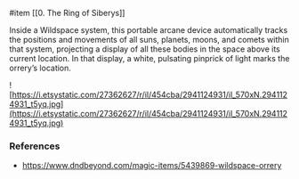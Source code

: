  #item [[0. The Ring of Siberys]]

Inside a Wildspace system, this portable arcane device automatically tracks the positions and movements of all suns, planets, moons, and comets within that system, projecting a display of all these bodies in the space above its current location. In that display, a white, pulsating pinprick of light marks the orrery’s location.

![https://i.etsystatic.com/27362627/r/il/454cba/2941124931/il_570xN.2941124931_t5yq.jpg](https://i.etsystatic.com/27362627/r/il/454cba/2941124931/il_570xN.2941124931_t5yq.jpg)

### References

* https://www.dndbeyond.com/magic-items/5439869-wildspace-orrery

